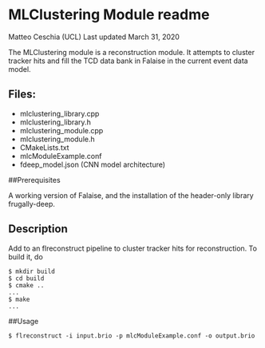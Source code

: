 # MLClustering Module readme


Matteo Ceschia (UCL)
Last updated March 31, 2020

The MLClustering module is a reconstruction module. It attempts to
cluster tracker hits and fill the TCD data bank in Falaise in the current
event data model.


## Files:

- mlclustering_library.cpp
- mlclustering_library.h
- mlclustering_module.cpp
- mlclustering_module.h
- CMakeLists.txt
- mlcModuleExample.conf
- fdeep_model.json (CNN model architecture)

##Prerequisites

A working version of Falaise, and the installation of the header-only library frugally-deep.

## Description

Add to an flreconstruct pipeline to cluster tracker hits for reconstruction. To build it, do

``` console
$ mkdir build
$ cd build
$ cmake ..
...
$ make
...
```
##Usage
``` console
$ flreconstruct -i input.brio -p mlcModuleExample.conf -o output.brio
```
